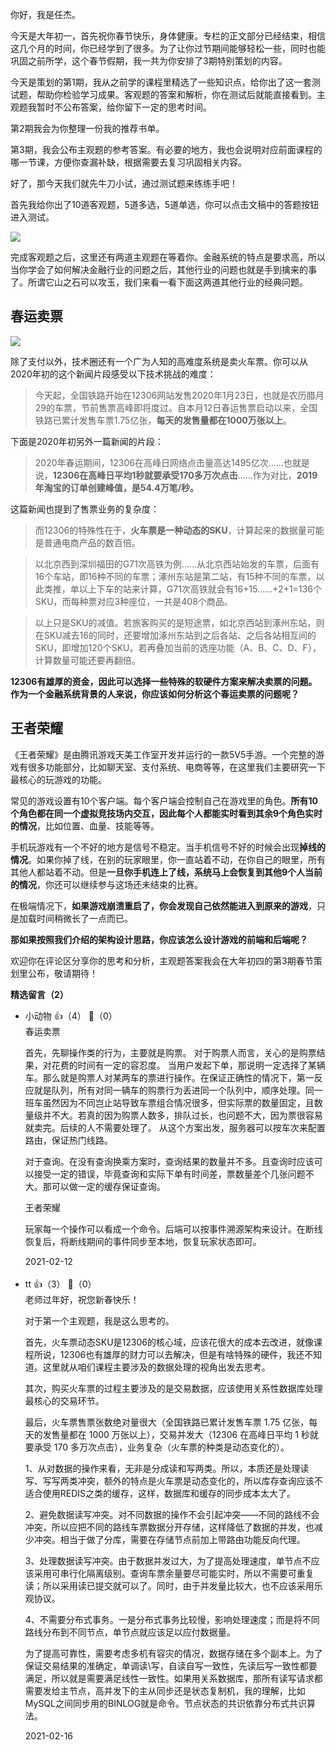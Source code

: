 你好，我是任杰。

今天是大年初一，首先祝你春节快乐，身体健康。专栏的正文部分已经结束，相信这几个月的时间，你已经学到了很多。为了让你过节期间能够轻松一些，同时也能巩固之前所学，这个春节假期，我一共为你安排了3期特别策划的内容。

今天是策划的第1期，我从之前学的课程里精选了一些知识点，给你出了这一套测试题，帮助你检验学习成果。客观题的答案和解析，你在测试后就能直接看到。主观题我暂时不公布答案，给你留下一定的思考时间。

第2期我会为你整理一份我的推荐书单。

第3期，我会公布主观题的参考答案。有必要的地方，我也会说明对应前面课程的哪一节课，方便你查漏补缺，根据需要去复习巩固相关内容。

好了，那今天我们就先牛刀小试，通过测试题来练练手吧！

首先我给你出了10道客观题，5道多选，5道单选，你可以点击文稿中的答题按钮进入测试。

[![](https://static001.geekbang.org/resource/image/28/a4/28d1be62669b4f3cc01c36466bf811a4.png?wh=1142%2A201)](http://time.geekbang.org/quiz/intro?act_id=367&exam_id=1040)

完成客观题之后，这里还有两道主观题在等着你。金融系统的特点是要求高，所以当你学会了如何解决金融行业的问题之后，其他行业的问题也就是手到擒来的事了。所谓它山之石可以攻玉，我们来看一看下面这两道其他行业的经典问题。

## 春运卖票

![](https://static001.geekbang.org/resource/image/a4/99/a4d1b6b50a26db1ac21ff26ed0004999.jpg?wh=1142%2A640)

除了支付以外，技术圈还有一个广为人知的高难度系统是卖火车票。你可以从2020年初的这个新闻片段感受以下技术挑战的难度：

> 今天起，全国铁路开始在12306网站发售2020年1月23日，也就是农历腊月29的车票，节前售票高峰即将度过。自本月12日春运售票启动以来，全国铁路已累计发售车票1.75亿张，**每天的发售量都在1000万张以上**。

下面是2020年初另外一篇新闻的片段：

> 2020年春运期间，12306在高峰日网络点击量高达1495亿次……也就是说，**12306在高峰日平均1秒就要承受170多万次点击**……作为对比，**2019年淘宝的订单创建峰值，是54.4万笔/秒。**

这篇新闻也提到了售票业务的复杂度：

> 而12306的特殊性在于，**火车票是一种动态的SKU**，计算起来的数据量可能是普通电商产品的数百倍。

> 以北京西到深圳福田的G71次高铁为例……从北京西站始发的车票，后面有16个车站，即16种不同的车票；涿州东站是第二站，有15种不同的车票，以此类推，单以上下车的站来计算，G71次高铁就会有16+15……+2+1=136个SKU，而每种票对应3种座位，一共是408个商品。

> 以上只是SKU的减值。若旅客购买的是短途票，如北京西站到涿州东站，则在SKU减去16的同时，还要增加涿州东站到之后各站、之后各站相互间的SKU，即增加120个SKU。若再叠加当前的选座功能（A、B、C、D、F），计算数量可能还要再翻倍。

**12306有雄厚的资金，因此可以选择一些特殊的软硬件方案来解决卖票的问题。作为一个金融系统背景的人来说，你应该如何分析这个春运卖票的问题呢？**

## 王者荣耀

《王者荣耀》是由腾讯游戏天美工作室开发并运行的一款5V5手游。一个完整的游戏有很多功能部分，比如聊天室、支付系统、电商等等，在这里我们主要研究一下最核心的玩游戏的功能。

常见的游戏设置有10个客户端。每个客户端会控制自己在游戏里的角色。**所有10个角色都在同一个虚拟竞技场内交互，因此每个人都能实时看到其余9个角色实时的情况**，比如位置、血量、技能等等。

手机玩游戏有一个不好的地方是信号不稳定。当手机信号不好的时候会出现**掉线的情况**。如果你掉了线，在别的玩家眼里，你一直站着不动，在你自己的眼里，所有其他人都站着不动。但是**一旦你手机连上了线，系统马上会恢复到其他9个人当前的情况**，你还可以继续参与这场还未结束的比赛。

在极端情况下，**如果游戏崩溃重启了，你会发现自己依然能进入到原来的游戏**，只是加载时间稍微长了一点而已。

**那如果按照我们介绍的架构设计思路，你应该怎么设计游戏的前端和后端呢？**

欢迎你在评论区分享你的思考和分析，主观题答案我会在大年初四的第3期春节策划里公布，敬请期待！
<div><strong>精选留言（2）</strong></div><ul>
<li><span>小动物</span> 👍（4） 💬（0）<div>春运卖票

首先，先聊操作类的行为，主要就是购票。
对于购票人而言，关心的是购票结果，对花费的时间有一定的容忍度。
当用户发起下单，那说明一定选择了某辆车。那么就是购票人对某两车的票进行操作。在保证正确性的情况下，第一反应就是队列，所有对同一辆车的购票行为丢进同一个队列中，顺序处理。同一班车虽然因为不同岂止站导致车票组合情况很多，但实际票的数量固定，且数量级并不大。若真的因为购票人数多，排队过长，也问题不大，因为票很容易就卖完。后续的人不需要处理了。
从这个方案出发，服务器可以按车次来配置路由，保证热门线路。

对于查询。在没有查询换乘方案时，查询结果的数量并不多。且查询时应该可以接受一定的错误，毕竟查询和实际下单有时间差，票数量差个几张问题不大。那可以做一定的缓存保证查询。


王者荣耀

玩家每一个操作可以看成一个命令。后端可以按事件溯源架构来设计。在断线恢复后，将断线期间的事件同步至本地，恢复玩家状态即可。</div>2021-02-12</li><br/><li><span>tt</span> 👍（3） 💬（0）<div>老师过年好，祝您新春快乐！

对于第一个主观题，我是这么思考的。

首先，火车票动态SKU是12306的核心域，应该花很大的成本去改进，就像课程所说，12306也有雄厚的财力可以去解决，但是有啥特殊的硬件，我还不知道。这里就从咱们课程主要涉及的数据处理的视角出发去思考。

其次，购买火车票的过程主要涉及的是交易数据，应该使用关系性数据库处理最核心的交易环节。

最后，火车票售票张数绝对量很大（全国铁路已累计发售车票 1.75 亿张，每天的发售量都在 1000 万张以上），交易并发大（12306 在高峰日平均 1 秒就要承受 170 多万次点击），业务复杂（火车票的种类是动态变化的）。

1、从对数据的操作来看，无非是分成读和写两类。所以，本质还是处理读写、写写两类冲突，额外的特点是火车票是动态变化的，所以库存查询应该不适合使用REDIS之类的缓存，这样，数据库和缓存的同步成本太大了。

2、避免数据读写冲突。对不同数据的操作不会引起冲突——不同的路线不会冲突，所以应把不同的路线车票数据分开存储，这样降低了数据的并发，也减少冲突。相当于做了分库，需要在存储节点前加上带路由功能反向代理。

3、处理数据读写冲突。由于数据并发过大，为了提高处理速度，单节点不应该采用可串行化隔离级别。查询车票余量要尽可能实时，所以不需要可重复读；所以采用读已提交就可以了。同时，由于并发量比较大，也不应该采用乐观协议。

4、不需要分布式事务。一是分布式事务比较慢，影响处理速度；而是将不同路线分布到不同节点，单节点就应该足以应付数据量。

为了提高可靠性，需要考虑多机有容灾的情况，数据存储在多个副本上。为了保证交易结果的准确定，单调读\写，自读自写一致性，先读后写一致性都要满足，所以就是需要满足线性一致性。如果用关系数据库，那所有读写请求都需要发给主节点，高并发下的主从同步还是状态复制机，我的理解，比如MySQL之间同步用的BINLOG就是命令。节点状态的共识依靠分布式共识算法。

</div>2021-02-16</li><br/>
</ul>